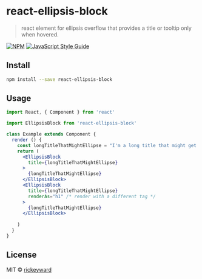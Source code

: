 # react-ellipsis-block

> react element for ellipsis overflow that provides a title or tooltip only when hovered.

[![NPM](https://img.shields.io/npm/v/react-ellipsis-block.svg)](https://www.npmjs.com/package/react-ellipsis-block) [![JavaScript Style Guide](https://img.shields.io/badge/code_style-standard-brightgreen.svg)](https://standardjs.com)

## Install

```bash
npm install --save react-ellipsis-block
```

## Usage

```jsx
import React, { Component } from 'react'

import EllipsisBlock from 'react-ellipsis-block'

class Example extends Component {
  render () {
    const longTitleThatMightEllipse = "I'm a long title that might get ellipsis-ed? but we still need to know what it is.";
    return (
      <EllipsisBlock
        title={longTitleThatMightEllipse}
      >
        {longTitleThatMightEllipse}
      </EllipsisBlock>
      <EllipsisBlock
        title={longTitleThatMightEllipse}
        renderAs="h1" /* render with a different tag */
      >
        {longTitleThatMightEllipse}
      </EllipsisBlock>
      
    )
  }
}
```

## License

MIT © [rickeyward](https://github.com/rickeyward)

